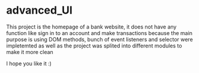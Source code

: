 # advanced_UI
This project is the homepage of a bank website, it does not have any function like sign in to an account and make transactions because the main purpose is using DOM methods, bunch of event listeners and selector were impletemted as well as the project was splited into different modules to make it more clean

I hope you like it :)
